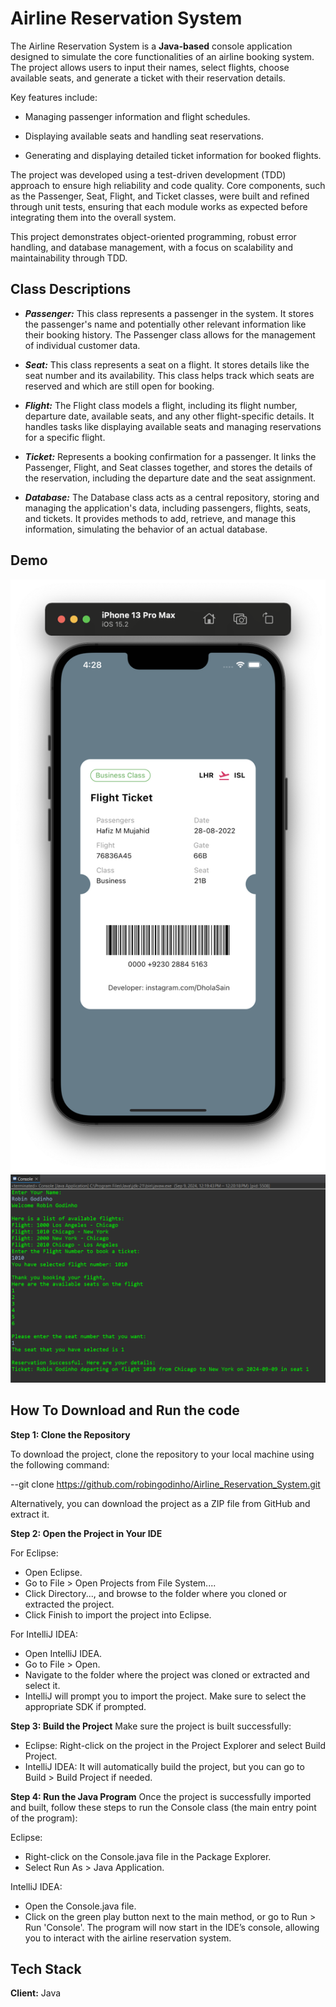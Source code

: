 
# Airline Reservation System

The Airline Reservation System is a **Java-based** console application designed to simulate the core functionalities of an airline booking system. The project allows users to input their names, select flights, choose available seats, and generate a ticket with their reservation details. 

Key features include:
- Managing passenger information and flight schedules.

- Displaying available seats and handling seat reservations.

- Generating and displaying detailed ticket information for booked flights.

The project was developed using a test-driven development (TDD) approach to ensure high reliability and code quality. Core components, such as the Passenger, Seat, Flight, and Ticket classes, were built and refined through unit tests, ensuring that each module works as expected before integrating them into the overall system.

This project demonstrates object-oriented programming, robust error handling, and database management, with a focus on scalability and maintainability through TDD.
## Class Descriptions
 - ***Passenger:*** This class represents a passenger in the system. It stores the passenger's name and potentially other relevant information like their booking history. The Passenger class allows for the management of individual customer data.

- ***Seat:*** This class represents a seat on a flight. It stores details like the seat number and its availability. This class helps track which seats are reserved and which are still open for booking.

- ***Flight:*** The Flight class models a flight, including its flight number, departure date, available seats, and any other flight-specific details. It handles tasks like displaying available seats and managing reservations for a specific flight.

- ***Ticket:*** Represents a booking confirmation for a passenger. It links the Passenger, Flight, and Seat classes together, and stores the details of the reservation, including the departure date and the seat assignment.

- ***Database:*** The Database class acts as a central repository, storing and managing the application's data, including passengers, flights, seats, and tickets. It provides methods to add, retrieve, and manage this information, simulating the behavior of an actual database.



## Demo

![Poster Image](https://github.com/robingodinho/Airline_Reservation_System/blob/323d2076d45d7d2d0afe7a92956fa6e2e64d24f2/example_image.png)
![Poster Image](https://github.com/robingodinho/Airline_Reservation_System/blob/a97d7e07ef87e9514591b25a0c79f2b259d11c70/Demo%20Screenshot.png)
## How To Download and Run the code

**Step 1: Clone the Repository**

To download the project, clone the repository to your local machine using the following command:

--git clone https://github.com/robingodinho/Airline_Reservation_System.git

Alternatively, you can download the project as a ZIP file from GitHub and extract it.

**Step 2: Open the Project in Your IDE**

For Eclipse:

- Open Eclipse.
- Go to File > Open Projects from File System....
- Click Directory..., and browse to the folder where you cloned or extracted the project.
- Click Finish to import the project into Eclipse.

For IntelliJ IDEA:

- Open IntelliJ IDEA.
- Go to File > Open.
- Navigate to the folder where the project was cloned or extracted and select it.
- IntelliJ will prompt you to import the project. Make sure to select the appropriate SDK if prompted.

**Step 3: Build the Project**
Make sure the project is built successfully:

- Eclipse: Right-click on the project in the Project Explorer and select Build Project.
- IntelliJ IDEA: It will automatically build the project, but you can go to Build > Build Project if needed.

**Step 4: Run the Java Program**
Once the project is successfully imported and built, follow these steps to run the Console class (the main entry point of the program):

Eclipse:

- Right-click on the Console.java file in the Package Explorer.
- Select Run As > Java Application.

IntelliJ IDEA:

- Open the Console.java file.
- Click on the green play button next to the main method, or go to Run > Run 'Console'.
The program will now start in the IDE’s console, allowing you to interact with the airline reservation system.
## Tech Stack

**Client:** Java



